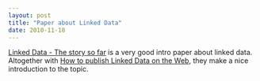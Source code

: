```yaml
---
layout: post
title: "Paper about Linked Data"
date: 2010-11-18
---
```


<a href="http://tomheath.com/papers/bizer-heath-berners-lee-ijswis-linked-data.pdf">Linked Data - The story so far</a> is a very good intro paper about linked data. Altogether with <a href="http://www4.wiwiss.fu-berlin.de/bizer/pub/LinkedDataTutorial/">How to publish Linked Data on the Web</a>, they make a nice introduction to the topic.
